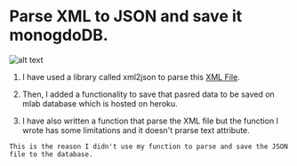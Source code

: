 # Parse XML to JSON and save it monogdoDB.

![alt text](img/1.png)

1. I have used a library called xml2json to parse this [XML File](https://s3-eu-west-1.amazonaws.com/simplexmldata/data.xml).

2. Then, I added a functionality to save that pasred data to be saved on mlab database which is hosted on heroku.

3. I have also written a function that parse the XML file but the function I wrote has some limitations and it doesn't prarse text attribute.

`This is the reason I didn't use my function to parse and save the JSON file to the database.`

